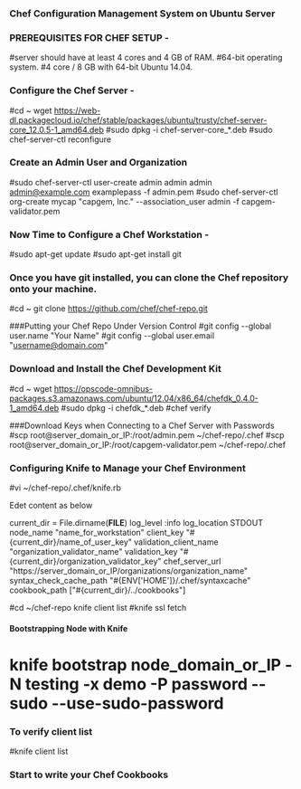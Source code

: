### Chef Configuration Management System on Ubuntu Server

### PREREQUISITES FOR CHEF SETUP -

#server should have at least 4 cores and 4 GB of RAM.
#64-bit operating system. 
#4 core / 8 GB  with 64-bit Ubuntu 14.04.

### Configure the Chef Server -
#cd ~
wget https://web-dl.packagecloud.io/chef/stable/packages/ubuntu/trusty/chef-server-core_12.0.5-1_amd64.deb
#sudo dpkg -i chef-server-core_*.deb
#sudo chef-server-ctl reconfigure

### Create an Admin User and Organization
#sudo chef-server-ctl user-create admin admin admin admin@example.com examplepass -f admin.pem
#sudo chef-server-ctl org-create mycap "capgem, Inc." --association_user admin -f capgem-validator.pem 

### Now Time to Configure a Chef Workstation -
#sudo apt-get update
#sudo apt-get install git

### Once you have git installed, you can clone the Chef repository onto your machine.
#cd ~
git clone https://github.com/chef/chef-repo.git

###Putting your Chef Repo Under Version Control
#git config --global user.name "Your Name"
#git config --global user.email "username@domain.com"

### Download and Install the Chef Development Kit
#cd ~
wget https://opscode-omnibus-packages.s3.amazonaws.com/ubuntu/12.04/x86_64/chefdk_0.4.0-1_amd64.deb
#sudo dpkg -i chefdk_*.deb
#chef verify

###Download Keys when Connecting to a Chef Server with Passwords
#scp root@server_domain_or_IP:/root/admin.pem ~/chef-repo/.chef
#scp root@server_domain_or_IP:/root/capgem-validator.pem ~/chef-repo/.chef

### Configuring Knife to Manage your Chef Environment
#vi ~/chef-repo/.chef/knife.rb

Edet content as below

current_dir = File.dirname(__FILE__)
log_level                :info
log_location             STDOUT
node_name                "name_for_workstation"
client_key               "#{current_dir}/name_of_user_key"
validation_client_name   "organization_validator_name"
validation_key           "#{current_dir}/organization_validator_key"
chef_server_url          "https://server_domain_or_IP/organizations/organization_name"
syntax_check_cache_path  "#{ENV['HOME']}/.chef/syntaxcache"
cookbook_path            ["#{current_dir}/../cookbooks"]

#cd ~/chef-repo
knife client list
#knife ssl fetch

#### Bootstrapping Node with Knife
# knife bootstrap node_domain_or_IP -N testing -x demo -P password --sudo --use-sudo-password

### To verify client list
#knife client list

### Start to write your Chef Cookbooks ###










